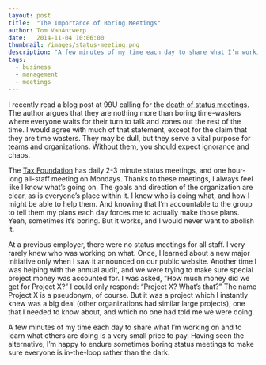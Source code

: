 ```yaml
---
layout: post
title:  "The Importance of Boring Meetings"
author: Tom VanAntwerp
date:   2014-11-04 10:06:00
thumbnail: /images/status-meeting.png
description: "A few minutes of my time each day to share what I’m working on and to learn what others are doing is a very small price to pay. Having seen the alternative, I’m happy to endure sometimes boring status meetings to make sure everyone is in-the-loop rather than the dark."
tags:
  - business
  - management
  - meetings
---
```


I recently read a blog post at 99U calling for the [death of status meetings](http://99u.com/workbook/33875/kill-the-dreaded-status-meeting). The author argues that they are nothing more than boring time-wasters where everyone waits for their turn to talk and zones out the rest of the time. I would agree with much of that statement, except for the claim that they are time wasters. They may be dull, but they serve a vital purpose for teams and organizations. Without them, you should expect ignorance and chaos.

The [Tax Foundation](http://taxfoundation.org/) has daily 2-3 minute status meetings, and one hour-long all-staff meeting on Mondays. Thanks to these meetings, I always feel like I know what’s going on. The goals and direction of the organization are clear, as is everyone’s place within it. I know who is doing what, and how I might be able to help them. And knowing that I’m accountable to the group to tell them my plans each day forces me to actually make those plans. Yeah, sometimes it’s boring. But it works, and I would never want to abolish it.

At a previous employer, there were no status meetings for all staff. I very rarely knew who was working on what. Once, I learned about a new major initiative only when I saw it announced on our public website. Another time I was helping with the annual audit, and we were trying to make sure special project money was accounted for. I was asked, “How much money did we get for Project X?” I could only respond: “Project X? What’s that?” The name Project X is a pseudonym, of course. But it was a project which I instantly knew was a big deal (other organizations had similar large projects), one that I needed to know about, and which no one had told me we were doing.

A few minutes of my time each day to share what I’m working on and to learn what others are doing is a very small price to pay. Having seen the alternative, I’m happy to endure sometimes boring status meetings to make sure everyone is in-the-loop rather than the dark.
